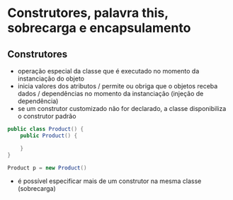 # Construtores, palavra this, sobrecarga e encapsulamento

## Construtores

- operação especial da classe que é executado no momento da instanciação do objeto
- inicia valores dos atributos / permite ou obriga que o objetos receba dados / dependências no momento da instanciação (injeção de dependência)
- se um construtor customizado não for declarado, a classe disponibiliza o construtor padrão 
~~~java
public class Product() {
    public Product() {

    }
}

Product p = new Product()
~~~
- é possível especificar mais de um construtor na mesma classe (sobrecarga)

